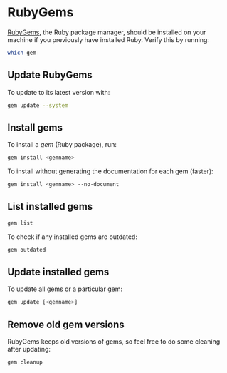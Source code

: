 # RubyGems

[RubyGems](http://rubygems.org/), the Ruby package manager, should be installed on your machine if you previously have installed Ruby. Verify this by running:

```sh
which gem
```

## Update RubyGems

To update to its latest version with:

```sh
gem update --system
```

## Install gems

To install a _gem_ (Ruby package), run:

```sh
gem install <gemname>
```

To install without generating the documentation for each gem (faster):

```sh
gem install <gemname> --no-document
```

## List installed gems

```sh
gem list
```

To check if any installed gems are outdated:

```sh
gem outdated
```

## Update installed gems

To update all gems or a particular gem:

```sh
gem update [<gemname>]
```

## Remove old gem versions

RubyGems keeps old versions of gems, so feel free to do some cleaning after updating:

```sh
gem cleanup
```
